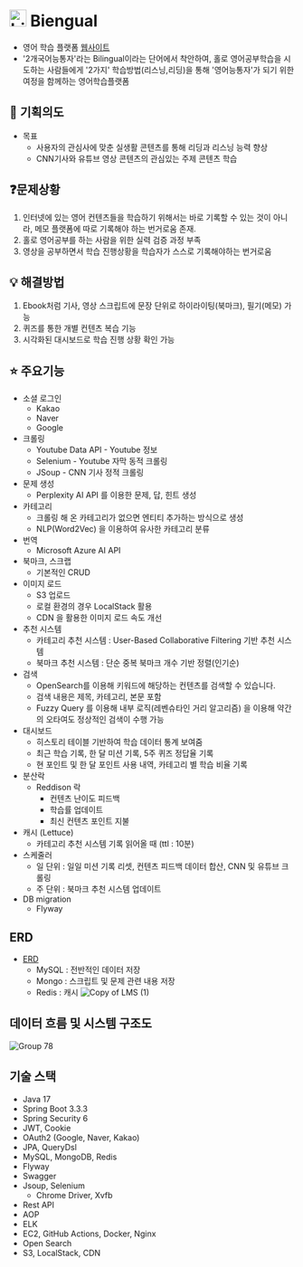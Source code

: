 # <img src="https://github.com/user-attachments/assets/d0d20a88-bb21-45fe-8071-9dba686115a3" alt="biengual-favicon" width="30" height="30"> Biengual
- 영어 학습 플랫폼 [웹사이트](https://biengual.store)
- '2개국어능통자'라는 Bilingual이라는 단어에서 착안하여, 홀로 영어공부학습을 시도하는 사람들에게 '2가지' 학습방법(리스닝,리딩)을 통해 '영어능통자'가 되기 위한 여정을 함께하는 영어학습플랫폼

## 🎯 기획의도

- 목표
    - 사용자의 관심사에 맞춘 실생활 콘텐츠를 통해 리딩과 리스닝 능력 향상
    - CNN기사와 유튜브 영상 콘텐츠의 관심있는 주제 콘텐츠 학습

## ❓문제상황

1. 인터넷에 있는 영어 컨텐츠들을 학습하기 위해서는 바로 기록할 수 있는 것이 아니라, 메모 플랫폼에 따로 기록해야 하는 번거로움 존재.
2. 홀로 영어공부를 하는 사람을 위한 실력 검증 과정 부족
3. 영상을 공부하면서 학습 진행상황을 학습자가 스스로 기록해야하는 번거로움

## 💡 해결방법

1. Ebook처럼 기사, 영상 스크립트에 문장 단위로 하이라이팅(북마크), 필기(메모) 가능
2. 퀴즈를 통한 개별 컨텐츠 복습 기능
3. 시각화된 대시보드로 학습 진행 상황 확인 가능

## ⭐ 주요기능
- 소셜 로그인
    - Kakao
    - Naver
    - Google
- 크롤링
    - Youtube Data API - Youtube 정보
    - Selenium - Youtube 자막 동적 크롤링
    - JSoup - CNN 기사 정적 크롤링
- 문제 생성
    - Perplexity AI API 를 이용한 문제, 답, 힌트 생성
- 카테고리
    - 크롤링 해 온 카테고리가 없으면 엔티티 추가하는 방식으로 생성
    - NLP(Word2Vec) 을 이용하여 유사한 카테고리 분류
- 번역
    - Microsoft Azure AI API
- 북마크, 스크랩
    - 기본적인 CRUD
- 이미지 로드
    - S3 업로드
    - 로컬 환경의 경우 LocalStack 활용
    - CDN 을 활용한 이미지 로드 속도 개선
- 추천 시스템
    - 카테고리 추천 시스템 : User-Based Collaborative Filtering 기반 추천 시스템
    - 북마크 추천 시스템 : 단순 중복 북마크 개수 기반 정렬(인기순)
- 검색
    - OpenSearch를 이용해 키워드에 해당하는 컨텐츠를 검색할 수 있습니다.
    - 검색 내용은 제목, 카테고리, 본문 포함
    - Fuzzy Query 를 이용해 내부 로직(레벤슈타인 거리 알고리즘) 을 이용해 약간의 오타여도 정상적인 검색이 수행 가능
- 대시보드
    - 히스토리 테이블 기반하여 학습 데이터 통계 보여줌
    - 최근 학습 기록, 한 달 미션 기록, 5주 퀴즈 정답율 기록
    - 현 포인트 및 한 달 포인트 사용 내역, 카테고리 별 학습 비율 기록
- 분산락
    - Reddison 락
        - 컨텐츠 난이도 피드백
        - 학습률 업데이트
        - 최신 컨텐츠 포인트 지불
- 캐시 (Lettuce)
    - 카테고리 추천 시스템 기록 읽어올 때 (ttl : 10분)
- 스케줄러
    - 일 단위 : 일일 미션 기록 리셋, 컨텐츠 피드백 데이터 합산, CNN 및 유튜브 크롤링
    - 주 단위 : 북마크 추천 시스템 업데이트
- DB migration
    - Flyway

## ERD
- [ERD](https://dbdiagram.io/d/Copy-of-LMS-670dcf7397a66db9a3f9b8c4)
    - MySQL : 전반적인 데이터 저장
    - Mongo : 스크립트 및 문제 관련 내용 저장
    - Redis : 캐시
    ![Copy of LMS (1)](https://github.com/user-attachments/assets/dbd6171e-58d8-4969-a3c6-3459e6a79a12)

## 데이터 흐름 및 시스템 구조도
![Group 78](https://github.com/user-attachments/assets/3ad9481d-0ef9-403e-a2b2-8800cdad7cdd)

## 기술 스택
 - Java 17
 - Spring Boot 3.3.3
 - Spring Security 6
 - JWT, Cookie
 - OAuth2 (Google, Naver, Kakao)
 - JPA, QueryDsl
 - MySQL, MongoDB, Redis
 - Flyway
 - Swagger
 - Jsoup, Selenium
   - Chrome Driver, Xvfb
 - Rest API
 - AOP
 - ELK
 - EC2, GitHub Actions, Docker, Nginx
 - Open Search
 - S3, LocalStack, CDN
